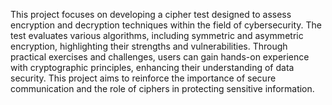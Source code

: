 This project focuses on developing a cipher test designed to assess encryption and decryption techniques within the field of cybersecurity. The test evaluates various algorithms, including symmetric and asymmetric encryption, highlighting their strengths and vulnerabilities. Through practical exercises and challenges, users can gain hands-on experience with cryptographic principles, enhancing their understanding of data security. This project aims to reinforce the importance of secure communication and the role of ciphers in protecting sensitive information.
